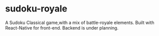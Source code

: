 # sudoku-royale

A Sudoku Classical game,with a mix of battle-royale elements.
Built with React-Native for front-end.
Backend is under planning.
